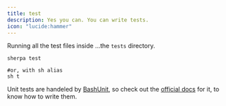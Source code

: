 ```yaml
---
title: test
description: Yes you can. You can write tests.
icon: "lucide:hammer"
---
```


Running all the test files inside ...the `tests` directory.

```bash[from/some/BashBoxRoot]
sherpa test

#or, with sh alias
sh t
```
Unit tests are handeled by [BashUnit](https://bashunit.typeddevs.com), so check out the [official docs](https://bashunit.typeddevs.com/test-files) for it, to know how to write them.
